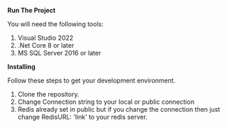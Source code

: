 **Run The Project**


You will need the following tools:

1. Visual Studio 2022
2. .Net Core 8 or later
3. MS SQL Server 2016 or later


**Installing**

Follow these steps to get your development environment.

1. Clone the repository.
2. Change Connection string to your local or public connection
3. Redis already set in public but if you change the connection then just change RedisURL: 'link' to your redis server.

